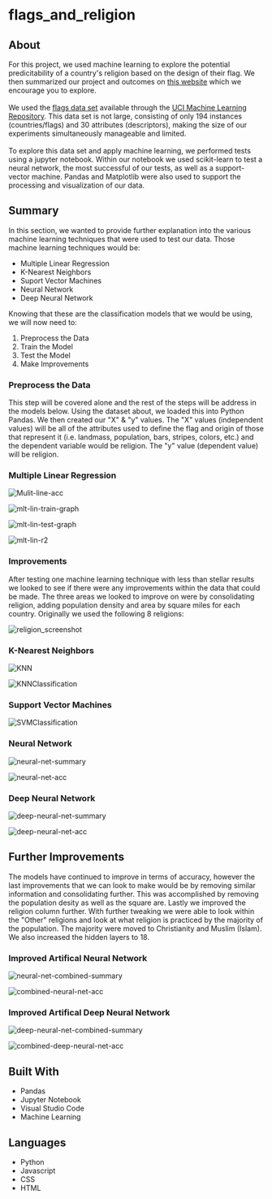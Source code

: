 # flags_and_religion

<h2>About</h2>
For this project, we used machine learning to 
explore the potential predicitability of a country's religion based on the design of their flag. We then summarized our project and outcomes on <a href="https://zpoeschl.github.io/flags_and_religion/">this website</a> which we encourage you to explore.
<br>
<br>
We used the <a
href="https://archive.ics.uci.edu/ml/datasets/Flags" target="_blank">
flags data set</a> available through the <a
href="https://archive.ics.uci.edu/ml" target="_blank">
UCI Machine Learning Repository</a>. This data set is not large, consisting
of only 194 instances (countries/flags) and 30 attributes (descriptors), making
the size of our experiments simultaneously manageable and limited.
<br>
<br>
To explore this data set and apply machine learning, we performed tests using a jupyter notebook. 
Within our notebook we used scikit-learn to test a neural network, the most successful of our tests, as well as 
a support-vector machine. Pandas and Matplotlib were also used to support the processing and visualization of 
our data.

## Summary
In this section, we wanted to provide further explanation into the various machine learning techniques that were used to test our data. Those machine learning techniques would be:

* Multiple Linear Regression
* K-Nearest Neighbors
* Suport Vector Machines
* Neural Network
* Deep Neural Network

Knowing that these are the classification models that we would be using, we will now need to:

1. Preprocess the Data
1. Train the Model
1. Test the Model
1. Make Improvements

### Preprocess the Data
This step will be covered alone and the rest of the steps will be address in the models below. Using the dataset about, we loaded this into Python Pandas. We then created our "X" & "y" values. The "X" values (independent values) will be all of the attributes used to define the flag and origin of those that represent it (i.e. landmass, population, bars, stripes, colors, etc.) and the dependent variable would be religion. The "y" value (dependent value) will be religion.

### Multiple Linear Regression

![Mulit-line-acc](https://user-images.githubusercontent.com/75814760/121753107-3cb1d980-cad7-11eb-9811-6b4e4783f481.jpg)

![mlt-lin-train-graph](https://user-images.githubusercontent.com/75814760/121753146-5b17d500-cad7-11eb-95cb-23e85bfccb4a.png)


![mlt-lin-test-graph](https://user-images.githubusercontent.com/75814760/121753138-53f0c700-cad7-11eb-8ce5-eafdd4bfa2b8.png)

![mlt-lin-r2](https://user-images.githubusercontent.com/75814760/121753162-64a13d00-cad7-11eb-9a47-8115e5788e2f.png)


### Improvements
After testing one machine learning technique with less than stellar results we looked to see if there were any improvements within the data that could be made.
The three areas we looked to improve on were by consolidating religion, adding population density and area by square miles for each country. Originally we used the
following 8 religions: 

![religion_screenshot](https://user-images.githubusercontent.com/75814760/121786415-46921600-cb85-11eb-9dd6-c543a5eca755.png)

### K-Nearest Neighbors

![KNN](https://user-images.githubusercontent.com/75968440/122225788-fcf24580-ce7a-11eb-958a-2846e2b764e9.png)

![KNNClassification](https://user-images.githubusercontent.com/75968440/122225957-227f4f00-ce7b-11eb-9102-41bf8fd9acf1.png)


### Support Vector Machines

![SVMClassification](https://user-images.githubusercontent.com/75968440/122226045-32972e80-ce7b-11eb-90cc-cb46073a0de1.png)

### Neural Network

![neural-net-summary](https://user-images.githubusercontent.com/75814760/121786327-ce2b5500-cb84-11eb-86e2-2d64562309f6.png)

![neural-net-acc](https://user-images.githubusercontent.com/75814760/121786342-e1d6bb80-cb84-11eb-958a-acaea7b58a87.png)

### Deep Neural Network

![deep-neural-net-summary](https://user-images.githubusercontent.com/75814760/121786346-ec915080-cb84-11eb-8272-3b1505ac06bd.png)

![deep-neural-net-acc](https://user-images.githubusercontent.com/75814760/121786352-fc109980-cb84-11eb-93e3-958953995ef1.png)

## Further Improvements

The models have continued to improve in terms of accuracy, however the last improvements that we can look to make would be by removing similar information and 
consolidating further. This was accomplished by removing the population desity as well as the square are. Lastly we improved the religion column further.
With further tweaking we were able to look within the "Other" religions and look at what religion is practiced by the majority of the population. The majority 
were moved to Christianity and Muslim (Islam). We also increased the hidden layers to 18.

### Improved Artifical Neural Network

![neural-net-combined-summary](https://user-images.githubusercontent.com/75814760/121753627-60295400-cad8-11eb-98f1-3078ccde53b9.png)

![combined-neural-net-acc](https://user-images.githubusercontent.com/75814760/121753651-6a4b5280-cad8-11eb-8143-2504ca10c0c1.png)

### Improved Artifical Deep Neural Network

![deep-neural-net-combined-summary](https://user-images.githubusercontent.com/75814760/121753667-7a633200-cad8-11eb-8104-7869b90e8149.png)

![combined-deep-neural-net-acc](https://user-images.githubusercontent.com/75814760/121753683-84853080-cad8-11eb-8e30-12117ba9f4dc.png)

## Built With

* Pandas
* Jupyter Notebook
* Visual Studio Code
* Machine Learning

## Languages

* Python
* Javascript
* CSS
* HTML
